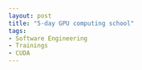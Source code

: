 ```yaml
---
layout: post
title: "5-day GPU computing school"
tags:
- Software Engineering
- Trainings
- CUDA
---
```

